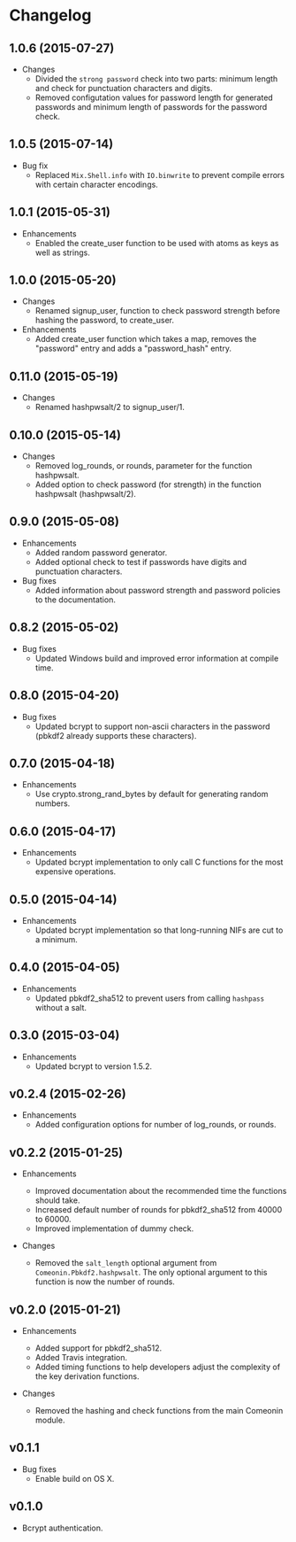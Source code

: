# Changelog

## 1.0.6 (2015-07-27)

* Changes
  * Divided the `strong password` check into two parts: minimum length and check for punctuation
  characters and digits.
  * Removed configutation values for password length for generated passwords and minimum length of passwords
  for the password check.

## 1.0.5 (2015-07-14)

* Bug fix
  * Replaced `Mix.Shell.info` with `IO.binwrite` to prevent compile errors with certain character encodings.

## 1.0.1 (2015-05-31)

* Enhancements
  * Enabled the create_user function to be used with atoms as keys as well as strings.

## 1.0.0 (2015-05-20)

* Changes
  * Renamed signup_user, function to check password strength before hashing the password, to create_user.
* Enhancements
  * Added create_user function which takes a map, removes the "password" entry and adds a "password_hash" entry.

## 0.11.0 (2015-05-19)

* Changes
  * Renamed hashpwsalt/2 to signup_user/1.

## 0.10.0 (2015-05-14)

* Changes
  * Removed log_rounds, or rounds, parameter for the function hashpwsalt.
  * Added option to check password (for strength) in the function hashpwsalt (hashpwsalt/2).

## 0.9.0 (2015-05-08)

* Enhancements
  * Added random password generator.
  * Added optional check to test if passwords have digits and punctuation characters.
* Bug fixes
  * Added information about password strength and password policies to the documentation.

## 0.8.2 (2015-05-02)

* Bug fixes
  * Updated Windows build and improved error information at compile time.

## 0.8.0 (2015-04-20)

* Bug fixes
  * Updated bcrypt to support non-ascii characters in the password (pbkdf2 already supports these characters).

## 0.7.0 (2015-04-18)

* Enhancements
  * Use crypto.strong_rand_bytes by default for generating random numbers.

## 0.6.0 (2015-04-17)

* Enhancements
  * Updated bcrypt implementation to only call C functions for the most expensive operations.

## 0.5.0 (2015-04-14)

* Enhancements
  * Updated bcrypt implementation so that long-running NIFs are cut to a minimum.

## 0.4.0 (2015-04-05)

* Enhancements
  * Updated pbkdf2_sha512 to prevent users from calling `hashpass` without a salt.

## 0.3.0 (2015-03-04)

* Enhancements
  * Updated bcrypt to version 1.5.2.

## v0.2.4 (2015-02-26)

* Enhancements
  * Added configuration options for number of log_rounds, or rounds.

## v0.2.2 (2015-01-25)

* Enhancements
  * Improved documentation about the recommended time the functions should take.
  * Increased default number of rounds for pbkdf2_sha512 from 40000 to 60000.
  * Improved implementation of dummy check.

* Changes
  * Removed the `salt_length` optional argument from `Comeonin.Pbkdf2.hashpwsalt`. The only optional argument to this function is now the number of rounds.

## v0.2.0 (2015-01-21)

* Enhancements
  * Added support for pbkdf2_sha512.
  * Added Travis integration.
  * Added timing functions to help developers adjust the complexity of the key derivation functions.

* Changes
  * Removed the hashing and check functions from the main Comeonin module.

## v0.1.1

* Bug fixes
  * Enable build on OS X.

## v0.1.0

* Bcrypt authentication.
